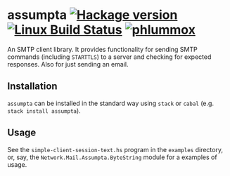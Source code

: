 # assumpta [![Hackage version](https://img.shields.io/hackage/v/assumpta.svg?label=Hackage)](https://hackage.haskell.org/package/assumpta) [![Linux Build Status](https://img.shields.io/travis/com/phlummox/assumpta.svg?label=Linux%20build)](https://travis-ci.com/phlummox/assumpta) [![phlummox](https://circleci.com/gh/phlummox/assumpta.svg?style=svg)](https://circleci.com/gh/phlummox/assumpta)

An SMTP client library. It provides functionality for sending SMTP
commands (including `STARTTLS`) to a server and checking for expected
responses. Also for just sending an email.

## Installation

`assumpta` can be installed in the standard way using `stack`
or `cabal` (e.g. `stack install assumpta`).

## Usage

See the `simple-client-session-text.hs` program in the 
`examples` directory, or, say, the
`Network.Mail.Assumpta.ByteString` module
 for a examples of usage.


